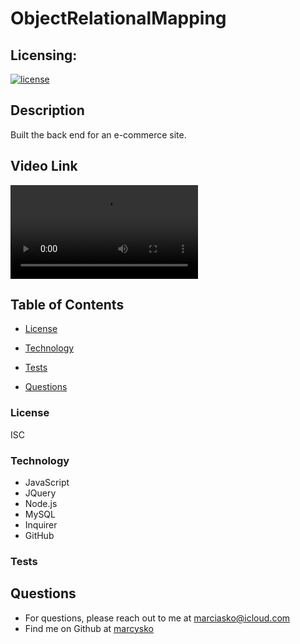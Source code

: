 # ObjectRelationalMapping

## Licensing:
  [![license](https://img.shields.io/badge/license-ISC-yellow)](https://shields.io)

## Description
Built the back end for an e-commerce site.
## Video Link

![Untitled_ Apr 25, 2021 10_16 AM (1)](https://media.giphy.com/media/V7bUT7FmREPsuQpwcH/giphy.mp4)

## Table of Contents
 
  * [License](#License)
  
  * [Technology](#Technology)
  
  * [Tests](#Tests)
  
  * [Questions](#Questions)


### License
ISC
### Technology

- JavaScript
- JQuery 
- Node.js 
- MySQL 
- Inquirer
- GitHub 

### Tests


## Questions
* For questions, please reach out to me at marciasko@icloud.com
* Find me on Github at [marcysko](http://github.com/marcysko)
